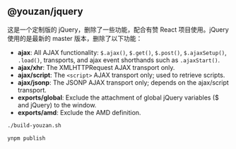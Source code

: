 ## @youzan/jquery

这是一个定制版的 jQuery，删除了一些功能，配合有赞 React 项目使用。jQuery 使用的是最新的 master 版本，删除了以下功能：

- **ajax**: All AJAX functionality: `$.ajax()`, `$.get()`, `$.post()`, `$.ajaxSetup()`, `.load()`, transports, and ajax event shorthands such as `.ajaxStart()`.
- **ajax/xhr**: The XMLHTTPRequest AJAX transport only.
- **ajax/script**: The `<script>` AJAX transport only; used to retrieve scripts.
- **ajax/jsonp**: The JSONP AJAX transport only; depends on the ajax/script transport.
- **exports/global**: Exclude the attachment of global jQuery variables ($ and jQuery) to the window.
- **exports/amd**: Exclude the AMD definition.

```bash
./build-youzan.sh

ynpm publish
```

